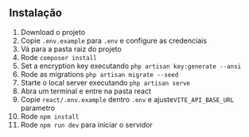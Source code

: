 
## Instalação


1. Download o projeto
2. Copie `.env.example` para `.env` e configure as credenciais
3. Vá para a pasta raiz do projeto
4. Rode `composer install`
5. Set a encryption key executando `php artisan key:generate --ansi`
6. Rode as migrations `php artisan migrate --seed`
7. Starte o local server executando `php artisan serve`
8. Abra um terminal e entre na pasta react
9. Copie `react/.env.example` dentro `.env` e ajuste`VITE_API_BASE_URL` parametro
9. Rode `npm install`
10. Rode `npm run dev` para iniciar o servidor
